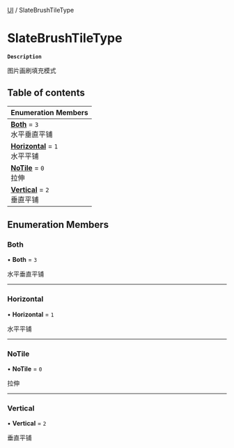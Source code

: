 [UI](../modules/UI.UI.md) / SlateBrushTileType

# SlateBrushTileType <Badge type="tip" text="Enumeration" /> <Score text="SlateBrushTileType" />

**`Description`**

图片画刷填充模式

## Table of contents

| Enumeration Members |
| :-----|
| **[Both](UI.SlateBrushTileType.md#both)** = ``3`` <br> 水平垂直平铺|
| **[Horizontal](UI.SlateBrushTileType.md#horizontal)** = ``1`` <br> 水平平铺|
| **[NoTile](UI.SlateBrushTileType.md#notile)** = ``0`` <br> 拉伸|
| **[Vertical](UI.SlateBrushTileType.md#vertical)** = ``2`` <br> 垂直平铺|

## Enumeration Members

### Both <Score text="Both" /> 

• **Both** = ``3``

水平垂直平铺

___

### Horizontal <Score text="Horizontal" /> 

• **Horizontal** = ``1``

水平平铺

___

### NoTile <Score text="NoTile" /> 

• **NoTile** = ``0``

拉伸

___

### Vertical <Score text="Vertical" /> 

• **Vertical** = ``2``

垂直平铺
